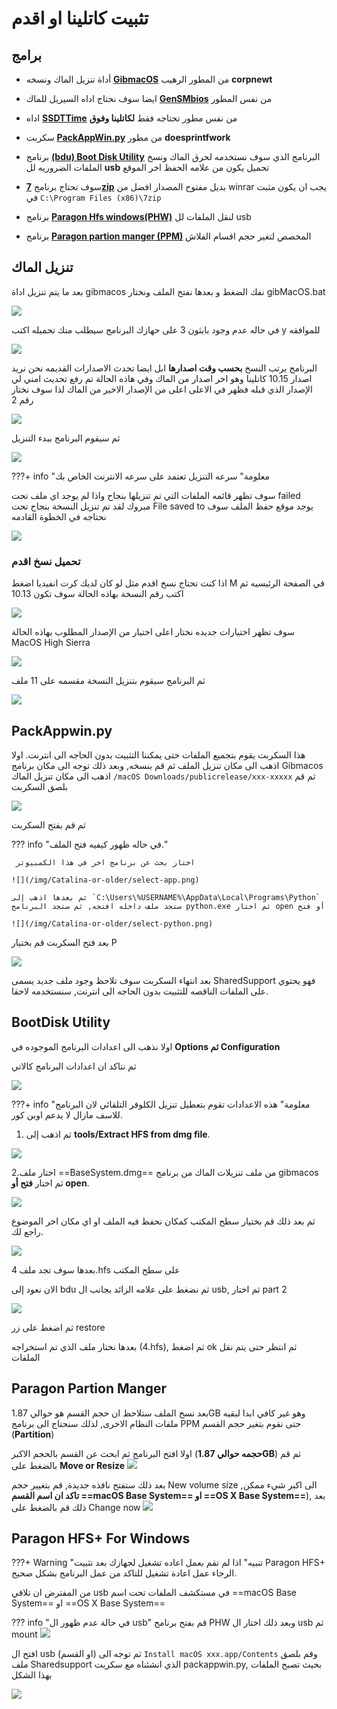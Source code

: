 # تثبيت كاتلينا او اقدم

## برامج

- أداة تنزيل الماك ونسخه **[GibmacOS](https://github.com/corpnewt/gibMacOS)** من المطور الرهيب **corpnewt**

- ايضا سوف نحتاج اداه السيريل للماك **[GenSMbios](https://github.com/corpnewt/GenSMBIOS)** من نفس المطور

- اداه **[SSDTTime](https://github.com/IOIIIO/SSDTTime)** من نفس مطور تحتاجه فقط **لكاتلينا وفوق**

- سكربت **[PackAppWin.py](https://github.com/doesprintfwork/MakeInstallmacOS)** من مطور **doesprintfwork** 

- برنامج **[(bdu) Boot Disk Utility](http://cvad-mac.narod.ru/index/bootdiskutility_exe/0-5)** البرنامج الذي سوف نستخدمه لحرق الماك ونسخ الملفات الضروريه لل **usb**
تحميل يكون من علامه الحفظ اخر الموقع

- سوف تحتاج برنامج **[7zip](https://www.7-zip.org/)** بديل مفتوح المصدار افضل من winrar يجب ان يكون مثبت في `C:\Program Files (x86)\7zip` 
- برنامج **[Paragon Hfs windows(PHW)](https://www.paragon-software.com/home/hfs-windows/)** لنقل الملفات لل usb

- برنامج **[Paragon partion manger (PPM)](https://www.paragon-software.com/free/pm-express/#)** المخصص لتغير حجم اقسام الفلاش

## تنزيل الماك

بعد ما يتم تنزيل اداة gibmacos نفك الضغط و بعدها نفتح الملف ونختار gibMacOS.bat

![](/img/Catalina-or-older/gibMacOS.png#zoom)

في حاله عدم وجود بايثون 3 على حهازك البرنامج سيطلب منك تحميله اكتب y للموافقه

![](/img/no-python.png#zoom)

البرنامج يرتب النسخ **بحسب وقت اصدارها** ابل ايضا تحدث الاصدارات القديمه نحن نريد اصدار 10.15 كاتلينا وهو اخر اصدار من الماك وفي هاذه الحالة تم رفع تحديث امني لي الإصدار الذي قبله فظهر في الاعلى اعلى من الإصدار الاخير من الماك لذا سوف نختار رقم 2

![](/img/Catalina-or-older/system-list.png#zoom)

ثم سيقوم البرنامج ببدء التنزيل

![](/img/Catalina-or-older/g-download.png#zoom)

???+ info "معلومة"
    سرعه التنزيل تعتمد على سرعه الانترنت الخاص بك

سوف تظهر قائمه الملفات التي تم تنزيلها بنجاح واذا لم يوجد اي ملف تحت failed مبروك لقد تم تنزيل النسخة بنجاح تحت File saved to
يوجد موقع حفظ الملف سوف نحتاجه في الخطوة القادمه

![](/img/Catalina-or-older/g-done.png#zoom)

### تحميل نسخ اقدم

اذا كنت تحتاج نسخ اقدم مثل لو كان لديك كرت انفيديا اضغط M في الصفحة الرئيسيه ثم اكتب رقم النسخة بهاذه الحالة سوف تكون 10.13

![](/img/Catalina-or-older/old-ver.png#zoom)

سوف تظهر اختيارات جديده نختار اعلى اختيار من الإصدار المطلوب بهاذه الحالة MacOS High Sierra

![](/img/Catalina-or-older/g-old-list.png#zoom)

ثم البرنامج سيقوم بتنزيل النسخة مقسمه على 11 ملف

![](/img/Catalina-or-older/g-download.png#zoom)

## PackAppwin.py

هذا السكربت يقوم بتجميع الملفات حتى يمكننا التثبيت بدون الحاجه الى انترنت.
اولا اذهب الى مكان تنزيل الملف ثم قم بنسخه, وبعد ذلك توجه الى مكان برنامج Gibmacos 
اذهب الى مكان تنزيل الماك `/macOS Downloads/publicrelease/xxx-xxxxx` ثم قم بلصق السكربت

![](/img/Catalina-or-older/packappwin-paste.png)

ثم قم بفتح السكربت

??? info "في حاله ظهور كيفيه فتح الملف."
    
     اختار بحث عن برنامج اخر في هذا الكمبيوتر
    
    ![](/img/Catalina-or-older/select-app.png)

    ثم بعدها اذهب إلى `C:\Users\%USERNAME%\AppData\Local\Programs\Python` ستجد ملف داخله افتحه, ثم ستجد البرنامج python.exe ثم اختار open أو فتح 

    ![](/img/Catalina-or-older/select-python.png)

بعد فتح السكربت قم بختيار P

![](/img/Catalina-or-older/menu.png)

بعد انتهاء السكربت سوف تلاحظ وجود ملف جديد يسمى SharedSupport فهو يحتوي على الملفات الناقصه للتثبيت بدون الحاجه الى انترنت, سنستخدمه لاحقا.

## BootDisk Utility

اولا نذهب الى اعدادات البرنامج الموجوده في **Options ثم Configuration**

ثم نتاكد ان اعدادات البرنامج كالاتي

![](/img/Catalina-or-older/BDU-Config.png#zoom)

???+ info "معلومة"
	هذه الاعدادات تقوم بتعطيل تنزيل الكلوفر التلقائي لان البرنامج للاسف مازال لا يدعم اوبن كور.


1. ثم اذهب إلى **tools/Extract HFS from dmg file**.

![](/img/Catalina-or-older/BDU-Extract.png#zoom)

2.اختار ملف ==BaseSystem.dmg== من ملف تنزيلات الماك من برنامج gibmacos ثم اختار **فتح أو open**.

![](/img/Catalina-or-older/BDU-Basesystemdmg.png#zoom)

ثم بعد ذلك قم بختيار سطح المكتب كمكان نحفظ فيه الملف او اي مكان اخر الموضوع راجع لك.

![](/img/Catalina-or-older/BDU-Desktop.png#zoom)

بعدها سوف تجد ملف 4.hfs على سطح المكتب

الان نعود إلى bdu ثم نضغط على علامه الزائد بجانب ال usb, ثم اختار part 2

![](/img/Catalina-or-older/BDU-USB.png#zoom)

ثم اضغط على زر restore
 
بعدها نختار ملف الذي تم استخراجه (4.hfs), ثم اضغط ok ثم انتظر حتى يتم نقل الملفات

## Paragon Partion Manger

بعد نسخ الملف ستلاحظ ان حجم القسم هو حوالي 1.87GB وهو غير كافي ابدا لبقيه ملفات النظام الاخرى, لذلك سنحتاج الى برنامج PPM حتى نقوم بتغير حجم القسم (**Partition**)

اولا افتح البرنامج ثم ابحث عن القسم بالحجم الاكبر (**حجمه حوالي 1.87GB**) ثم قم بالضغط على **Move or Resize**
![](/img/Catalina-or-older/PPM-select.png#zoom)

بعد ذلك ستفتح نافذه جديدة, قم بتغيير حجم New volume size الى اكبر شيء ممكن, **تاكد ان اسم القسم ==macOS Base System== او ==OS X Base System==**), بعد ذلك قم بالضغط على Change now
![](/img/Catalina-or-older/PPM-Resize.png#zoom)

## Paragon HFS+ For Windows

???+ Warning "تنبيه"
	اذا لم تقم بعمل اعاده تشغيل لجهازك بعد تثبيت Paragon HFS+ الرجاء عمل اعادة تشغيل للتاكد من عمل البرنامج بشكل صحيح.

من المفترض ان تلاقي usb في مستكشف الملفات تحت اسم ==macOS Base System== او ==OS X Base System==

??? info "في حالة عدم ظهور ال usb"
	قم بفتح برنامج PHW وبعد ذلك اختار ال usb ثم mount 
	![](/img/Catalina-or-older/PHW-Mount.png#zoom)

افتح ال usb (او القسم) ثم توجه الى  `Install macOS xxx.app/Contents`  وقم بلصق ملف Sharedsupport الذي انشئناه مع سكربت packappwin.py, بحيث تصبح الملفات بهذا الشكل 

![](/img/Catalina-or-older/USB-paste.png#zoom)



